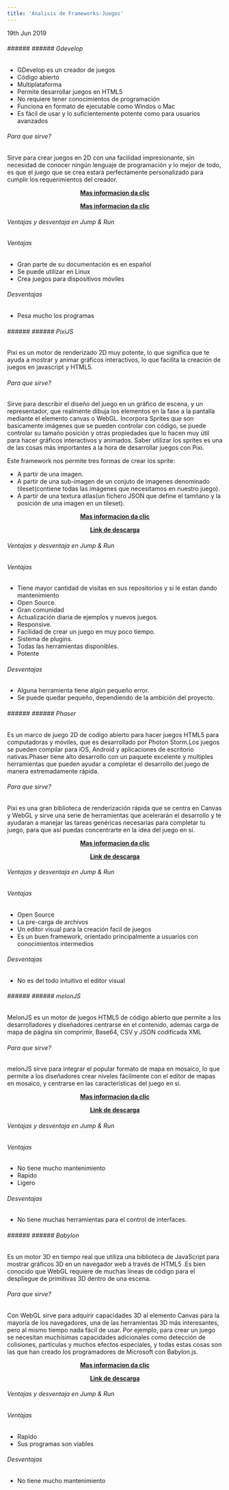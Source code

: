 ```yaml
---
title: 'Analisis de Frameworks-Juegos'
---
```


<p><time class="dt-published" datetime="2019-06-19T12:22:58-08:00">
<i class="fa fa-calendar"></i> 19th Jun 2019
</time></p>



###### ###### ###### Gdevelop

* GDevelop es un creador de juegos 
* Código abierto
* Multiplataforma   
* Permite desarrollar juegos en HTML5 
* No requiere tener conocimientos de programación
* Funciona en formato de ejecutable como Windos o Mac
* Es fácil de usar y lo suficientemente potente como para usuarios avanzados

###### Para que sirve?
Sirve para crear juegos en 2D con una facilidad impresionante, sin necesidad de conocer ningún lenguaje de programación y lo mejor de todo, es que el juego que se crea estará perfectamente personalizado para cumplir los requerimientos del creador.

<p><center><a href="https://www.ecured.cu/Game_Develop" target="_blank" rel="nofollow noopener noreferrer" class="external-link no-image">
  <strong>Mas informacion da clic</strong>
</a></center></p>

<p><center><a href="https://fr.wikipedia.org/wiki/GDevelop" target="_blank" rel="nofollow noopener noreferrer" class="external-link no-image">
  <strong>Mas informacion da clic</strong>
</a></center></p>


###### Ventajas y desventaja en Jump & Run

###### Ventajas
* Gran parte de su documentación es en español
* Se puede utilizar en Linux
* Crea juegos para dispositivos móviles

###### Desventajas
* Pesa mucho los programas

###### ###### ###### PixiJS

Pixi es un motor de renderizado 2D muy potente, lo que significa que te ayuda a mostrar y animar gráficos interactivos, lo que facilita la creación de juegos en javascript y HTML5.

###### Para que sirve?
Sirve para describir el diseño del juego en un gráfico de escena, y un representador, que realmente dibuja los elementos en la fase a la pantalla mediante el elemento canvas o WebGL. Incorpora Sprites que son basicamente imágenes que se pueden controlar con código, se puede controlar su tamaño posición y otras propiedades que lo hacen muy útil para hacer gráficos interactivos y animados. Saber utilizar los sprites es una de las cosas más importantes a la hora de desarrollar juegos con Pixi.

Este framework nos permite tres formas de crear los sprite:

* A partir de una imagen.
* A partir de una sub-imagen de un conjuto de imagenes denominado tileset(contiene todas las imágenes que necesitamos en nuestro juego).
* A partir de una textura atlas(un fichero JSON que define el tamñano y la posición de una imagen en un tileset).

<p><center><a href="https://ull-esit-sytw-1617.github.io/presentaciones-todos/juegos-en-js/pixijs.html" target="_blank" rel="nofollow noopener noreferrer" class="external-link no-image">
  <strong>Mas informacion da clic</strong>
</a></center></p>

<p><center><a href="https://www.pixijs.com/" target="_blank" rel="nofollow noopener noreferrer" class="external-link no-image">
  <strong>Link de descarga</strong>
</a></center></p>


###### Ventajas y desventaja en Jump & Run

###### Ventajas
* Tiene mayor cantidad de visitas en sus repositorios y si le estan dando mantenimiento
* Open Source.
* Gran comunidad
* Actualización diaria de ejemplos y nuevos juegos.
* Responsive.
* Facilidad de crear un juego en muy poco tiempo.
* Sistema de plugins.
* Todas las herramientas disponibles.
* Potente

###### Desventajas
* Alguna herramienta tiene algún pequeño error.
* Se puede quedar pequeño, dependiendo de la ambición del proyecto.

###### ###### ###### Phaser

Es un marco de juego 2D de codigo abierto para hacer juegos HTML5 para computadoras y móviles, que es desarrollado por Photon Storm.Los juegos se pueden compilar para iOS, Android y aplicaciones de escritorio nativas.Phaser tiene alto desarrollo con un paquete excelente y multiples herramientas que pueden ayudar a completar el desarrollo del juego de manera extremadamente rápida.

###### Para que sirve?
Pixi es una gran biblioteca de renderización rápida que se centra en Canvas y WebGL y sirve una serie de herramientas que acelerarán el desarrollo y te ayudaran a manejar las tareas genéricas necesarias para completar tu juego, para que así puedas concentrarte en la idea del juego en sí.

<p><center><a href="https://gamedevelopment.tutsplus.com/es/articles/how-to-learn-the-phaser-html5-game-engine--gamedev-13643" target="_blank" rel="nofollow noopener noreferrer" class="external-link no-image">
  <strong>Mas informacion da clic</strong>
</a></center></p>

<p><center><a href="http://phaser.io//" target="_blank" rel="nofollow noopener noreferrer" class="external-link no-image">
  <strong>Link de descarga</strong>
</a></center></p>


###### Ventajas y desventaja en Jump & Run

###### Ventajas
* Open Source
* La pre-carga de archivos
* Un editor visual para la creación facil de juegos
*  Es un buen framework, orientado principalmente a usuarios con conocimientos intermedios 

###### Desventajas
* No es del todo intuitivo el editor visual


###### ###### ###### melonJS
MelonJS es un motor de juegos HTML5 de código abierto que permite a los desarrolladores y diseñadores centrarse en el contenido, ademas carga de mapa de página sin comprimir, Base64, CSV y JSON codificada XML

###### Para que sirve?
melonJS sirve para integrar el popular formato de mapa en mosaico, lo que permite a los diseñadores crear niveles fácilmente con el editor de mapas en mosaico, y centrarse en las características del juego en sí.

<p><center><a href="https://www.javascripting.com/view/melonjs" target="_blank" rel="nofollow noopener noreferrer" class="external-link no-image">
  <strong>Mas informacion da clic</strong>
</a></center></p>

<p><center><a href="http://www.melonjs.org/" target="_blank" rel="nofollow noopener noreferrer" class="external-link no-image">
  <strong>Link de descarga</strong>
</a></center></p>


###### Ventajas y desventaja en Jump & Run

###### Ventajas
* No tiene mucho mantenimiento
* Rapido
* Ligero

###### Desventajas
* No tiene muchas herramientas para el control de interfaces.

###### ###### ###### Babylon

Es un motor 3D en tiempo real que utiliza una biblioteca de JavaScript para mostrar gráficos 3D en un navegador web a través de HTML5 .Es bien conocido que WebGL requiere de muchas líneas de código para el despliegue de primitivas 3D dentro de una escena. 

###### Para que sirve?

Con WebGL  sirve para adquirir capacidades 3D al elemento Canvas para la mayoría de los navegadores, una de las herramientas 3D más interesantes, pero al mismo tiempo nada fácil de usar. Por ejemplo, para crear un juego se necesitan muchísimas capacidades adicionales como detección de colisiones, partículas y muchos efectos especiales, y todas estas cosas son las que han creado los programadores de Microsoft con Babylon.js.

<p><center><a href="http://html5facil.com/tips/babylon-js-motor-3d-basado-en-webgl-y-javascript/" target="_blank" rel="nofollow noopener noreferrer" class="external-link no-image">
  <strong>Mas informacion da clic</strong>
</a></center></p>

<p><center><a href="https://www.babylonjs.com//" target="_blank" rel="nofollow noopener noreferrer" class="external-link no-image">
  <strong>Link de descarga</strong>
</a></center></p>


###### Ventajas y desventaja en Jump & Run

###### Ventajas
* Rapido
* Sus programas son viables
###### Desventajas
* No tiene mucho mantenimiento

